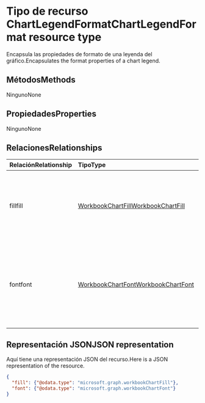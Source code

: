 # <a name="chartlegendformat-resource-type"></a><span data-ttu-id="11cf4-101">Tipo de recurso ChartLegendFormat</span><span class="sxs-lookup"><span data-stu-id="11cf4-101">ChartLegendFormat resource type</span></span>

<span data-ttu-id="11cf4-102">Encapsula las propiedades de formato de una leyenda del gráfico.</span><span class="sxs-lookup"><span data-stu-id="11cf4-102">Encapsulates the format properties of a chart legend.</span></span>


## <a name="methods"></a><span data-ttu-id="11cf4-103">Métodos</span><span class="sxs-lookup"><span data-stu-id="11cf4-103">Methods</span></span>
<span data-ttu-id="11cf4-104">Ninguno</span><span class="sxs-lookup"><span data-stu-id="11cf4-104">None</span></span>

## <a name="properties"></a><span data-ttu-id="11cf4-105">Propiedades</span><span class="sxs-lookup"><span data-stu-id="11cf4-105">Properties</span></span>
<span data-ttu-id="11cf4-106">Ninguno</span><span class="sxs-lookup"><span data-stu-id="11cf4-106">None</span></span>

## <a name="relationships"></a><span data-ttu-id="11cf4-107">Relaciones</span><span class="sxs-lookup"><span data-stu-id="11cf4-107">Relationships</span></span>
| <span data-ttu-id="11cf4-108">Relación</span><span class="sxs-lookup"><span data-stu-id="11cf4-108">Relationship</span></span> | <span data-ttu-id="11cf4-109">Tipo</span><span class="sxs-lookup"><span data-stu-id="11cf4-109">Type</span></span>   |<span data-ttu-id="11cf4-110">Descripción</span><span class="sxs-lookup"><span data-stu-id="11cf4-110">Description</span></span>|
|:---------------|:--------|:----------|
|<span data-ttu-id="11cf4-111">fill</span><span class="sxs-lookup"><span data-stu-id="11cf4-111">fill</span></span>|[<span data-ttu-id="11cf4-112">WorkbookChartFill</span><span class="sxs-lookup"><span data-stu-id="11cf4-112">WorkbookChartFill</span></span>](chartfill.md)|<span data-ttu-id="11cf4-p101">Representa el formato de relleno de un objeto, que incluye información del formato de fondo. Solo lectura.</span><span class="sxs-lookup"><span data-stu-id="11cf4-p101">Represents the fill format of an object, which includes background formating information. Read-only.</span></span>|
|<span data-ttu-id="11cf4-115">font</span><span class="sxs-lookup"><span data-stu-id="11cf4-115">font</span></span>|[<span data-ttu-id="11cf4-116">WorkbookChartFont</span><span class="sxs-lookup"><span data-stu-id="11cf4-116">WorkbookChartFont</span></span>](chartfont.md)|<span data-ttu-id="11cf4-p102">Representa los atributos de fuente (por ejemplo, nombre de fuente, tamaño de fuente, color, etc.) de una leyenda del gráfico. Solo lectura.</span><span class="sxs-lookup"><span data-stu-id="11cf4-p102">Represents the font attributes such as font name, font size, color, etc. of a chart legend. Read-only.</span></span>|


## <a name="json-representation"></a><span data-ttu-id="11cf4-119">Representación JSON</span><span class="sxs-lookup"><span data-stu-id="11cf4-119">JSON representation</span></span>

<span data-ttu-id="11cf4-120">Aquí tiene una representación JSON del recurso.</span><span class="sxs-lookup"><span data-stu-id="11cf4-120">Here is a JSON representation of the resource.</span></span>

<!--{
  "blockType": "resource",
  "optionalProperties": [],
  "baseType": "microsoft.graph.entity",
  "@odata.type": "microsoft.graph.workbookChartLegendFormat"
}-->

```json
{
  "fill": {"@odata.type": "microsoft.graph.workbookChartFill"},
  "font": {"@odata.type": "microsoft.graph.workbookChartFont"}
}
```


<!-- uuid: 8fcb5dbc-d5aa-4681-8e31-b001d5168d79
2015-10-25 14:57:30 UTC -->
<!-- {
  "type": "#page.annotation",
  "description": "ChartLegendFormat resource",
  "keywords": "",
  "section": "documentation",
  "tocPath": ""
}-->